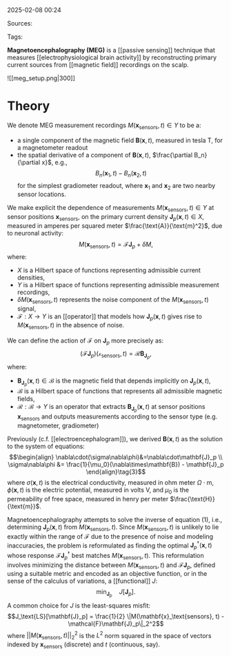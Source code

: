 2025-02-08 00:24

Sources: 

Tags:

**Magnetoencephalography (MEG)** is a [[passive sensing]] technique that measures [[electrophysiological brain activity]] by reconstructing primary current sources from [[magnetic field]] recordings on the scalp.

![[meg_setup.png|300]]
# Theory

We denote MEG measurement recordings $M(\mathbf{x}_\text{sensors}, t) \in Y$ to be a:
- a single component of the magnetic field $\mathbf{B}(\mathbf{x},t)$, measured in tesla $\text{T}$, for a magnetometer readout
- the spatial derivative of a component of $\mathbf{B}(\mathbf{x},t)$, $\frac{\partial B_n}{\partial x}$, e.g., $$B_n(\mathbf{x}_1,t)-B_n(\mathbf{x}_2,t)$$ for the simplest gradiometer readout, where $\mathbf{x}_1$ and $\mathbf{x}_2$ are two nearby sensor locations.

We make explicit the dependence of measurements $M(\mathbf{x}_\text{sensors}, t) \in Y$ at sensor positions $\mathbf{x}_\text{sensors}$, on the primary current density $\mathbf{J}_p(\mathbf{x},t) \in X$, measured in amperes per squared meter $\frac{\text{A}}{\text{m}^2}$, due to neuronal activity: $$M(\mathbf{x}_\text{sensors}, t)=\mathcal{F}\mathbf{J}_p + \delta M, \tag{1}$$where:
- $X$ is a Hilbert space of functions representing admissible current densities,
- $Y$ is a Hilbert space of functions representing admissible measurement recordings,
- $\delta M(\mathbf{x}_\text{sensors}, t)$ represents the noise component of the $M(\mathbf{x}_\text{sensors}, t)$ signal,
- $\mathcal{F}:X \rightarrow Y$ is an [[operator]] that models how $\mathbf{J}_p(\mathbf{x},t)$ gives rise to $M(\mathbf{x}_\text{sensors}, t)$ in the absence of noise. 

We can define the action of $\mathcal{F}$ on $\mathbf{J}_p$ more precisely as: $$(\mathcal{F}\mathbf{J}_p)(\mathcal{x}_\text{sensors}, t)=\mathcal{R}\mathbf{B}_{\mathbf{J}_p},\tag{2}$$where:
- $\mathbf{B}_{\mathbf{J}_p}(\mathbf{x},t) \in \mathcal{B}$ is the magnetic field that depends implicitly on $\mathbf{J}_p(\mathbf{x},t)$,
- $\mathcal{B}$ is a Hilbert space of functions that represents all admissible magnetic fields,
- $\mathcal{R}:\mathcal{B} \rightarrow Y$ is an operator that extracts $\mathbf{B}_{\mathbf{J}_p}(\mathbf{x},t)$ at sensor positions $\mathbf{x}_\text{sensors}$ and outputs measurements according to the sensor type (e.g. magnetometer, gradiometer)

Previously (c.f. [[electroencephalogram]]), we derived $\mathbf{B}(\mathbf{x},t)$ as the solution to the system of equations: $$\begin{align}
\nabla\cdot(\sigma\nabla\phi)&=\nabla\cdot\mathbf{J}_p \\
\sigma\nabla\phi &= \frac{1}{\mu_0}(\nabla\times\mathbf{B}) - \mathbf{J}_p 
\end{align}\tag{3}$$where $\sigma(\mathbf{x}, t)$ is the electrical conductivity, measured in ohm meter $\Omega\cdot\text{m}$, $\phi(\mathbf{x},t)$ is the electric potential, measured in volts $\text{V}$, and $\mu_0$ is the permeability of free space, measured in henry per meter $\frac{\text{H}}{\text{m}}$.

Magnetoencephalography attempts to solve the inverse of equation $(1)$, i.e., determining $\mathbf{J}_p(\mathbf{x},t)$ from $M(\mathbf{x}_\text{sensors}, t)$. Since $M(\mathbf{x}_\text{sensors}, t)$ is unlikely to lie exactly within the range of $\mathcal{F}$ due to the presence of noise and modeling inaccuracies, the problem is reformulated as finding the optimal $\mathbf{J}_p^\dagger(\mathbf{x}, t)$ whose response $\mathcal{F}\mathbf{J}_p^\dagger$ best matches $M(\mathbf{x}_\text{sensors}, t)$. This reformulation involves minimizing the distance between $M(\mathbf{x}_\text{sensors}, t)$ and $\mathcal{F}\mathbf{J}_p$, defined using a suitable metric and encoded as an objective function, or in the sense of the calculus of variations, a [[functional]] $J$: $$\min_{\mathbf{J}_p} \quad J[\mathbf{J}_p].$$A common choice for $J$ is the least-squares misfit: $$J_\text{LS}[\mathbf{J}_p] = \frac{1}{2} \|M(\mathbf{x}_\text{sensors}, t) - \mathcal{F}\mathbf{J}_p\|_2^2$$where $||M(\mathbf{x}_\text{sensors}, t)||_2^2$ is the $L^2$ norm squared in the space of vectors indexed by $\mathbf{x}_\text{sensors}$ (discrete) and $t$ (continuous, say).